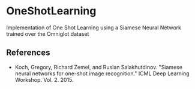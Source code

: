 # OneShotLearning
Implementation of One Shot Learning using a Siamese Neural Network trained over the Omniglot dataset

## References
- Koch, Gregory, Richard Zemel, and Ruslan Salakhutdinov. "Siamese neural networks for one-shot image recognition." ICML Deep Learning Workshop. Vol. 2. 2015.
